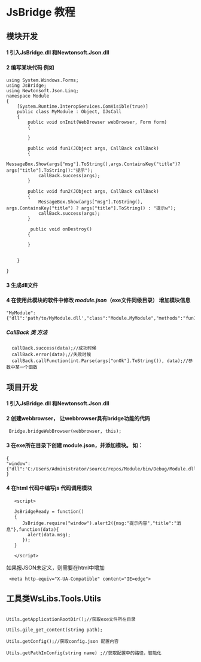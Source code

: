 # JsBridge 教程

## 模块开发

#### 1 引入JsBridge.dll 和Newtonsoft.Json.dll
#### 2 编写某块代码 例如 

```
using System.Windows.Forms;
using JsBridge;
using Newtonsoft.Json.Linq;
namespace Module
{
    [System.Runtime.InteropServices.ComVisible(true)]
    public class MyModule : Object, IJsCall
    {
        public void onInit(WebBrowser webBrowser, Form form)
        {
           
        }

        public void fun1(JObject args, CallBack callBack)
        {
            MessageBox.Show(args["msg"].ToString(),args.ContainsKey("title")? args["title"].ToString():"提示");
            callBack.success(args);
        }

        public void fun2(JObject args, CallBack callBack)
        {
            MessageBox.Show(args["msg"].ToString(), args.ContainsKey("title") ? args["title"].ToString() : "提示w");
            callBack.success(args);
        }
		
		 public void onDestroy()
        {
             
        }


    }
 
}

```

#### 3 生成dll文件

#### 4  在使用此模块的软件中修改 *module.json*（exe文件同级目录） 增加模块信息

```
"MyModule":{"dll":'path/to/MyModule.dll',"class":"Module.MyModule","methods":"fun1,fun2"}
```

#####  CallBack 类 方法

```
  callBack.success(data);//成功时候
  callBack.error(data);//失败时候
  callBack.callFunction(int.Parse(args["onOk"].ToString()), data);//参数中某一个函数
```







## 项目开发

#### 1 引入JsBridge.dll 和Newtonsoft.Json.dll
#### 2 创建webbrowser， 让webbrowser具有bridge功能的代码

```
 Bridge.bridgeWebBrowser(webbrowser, this);
```
#### 3 在exe所在目录下创建 module.json，并添加模块。 如：

```
{
"window":{"dll":'C:/Users/Administrator/source/repos/Module/bin/Debug/Module.dll',"class":"Module.Window","methods":"alert,alert2"}
}

```

#### 4 在html 代码中编写js 代码调用模块

```
   <script>
   
   JsBridgeReady = function()
   {
      JsBridge.require("window").alert2({msg:"提示内容","title":"消息"},function(data){
		alert(data.msg);
	  });
   }
   
   </script>
```

如果报JSON未定义，则需要在html中增加

```
 <meta http-equiv="X-UA-Compatible" content="IE=edge">
```


## 工具类WsLibs.Tools.Utils

```

Utils.getApplicationRootDir();//获取exe文件所在目录

Utils.gile_get_content(string path);

Utils.getConfig();//获取config.json 配置内容

Utils.getPathInConfig(string name) ;//获取配置中的路径，智能化


```
